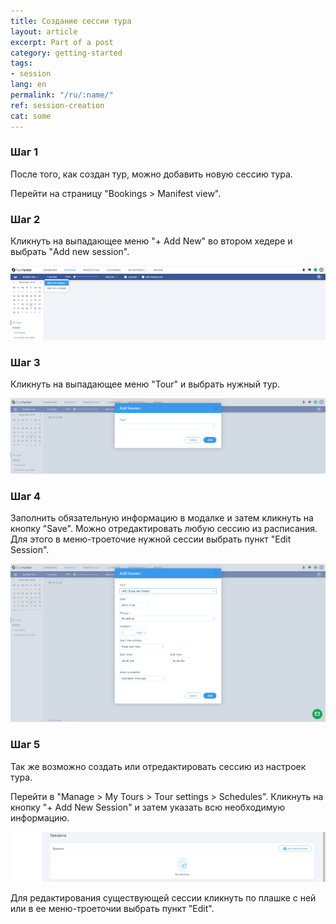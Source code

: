 ```yaml
---
title: Создание сессии тура
layout: article
excerpt: Part of a post
category: getting-started
tags:
- session
lang: en
permalink: "/ru/:name/"
ref: session-creation
cat: some
---
```


### **Шаг 1**

После того, как создан тур, можно добавить новую сессию тура. 

Перейти на страницу "Bookings > Manifest view".

### **Шаг 2**

Кликнуть на выпадающее меню "+ Add New" во втором хедере и выбрать "Add new session".

![Creating_a_tour_session1](/assets/images/creating_a_tour_session1.png)

### **Шаг 3**

Кликнуть на выпадающее меню "Tour" и выбрать нужный тур.

![Creating_a_tour_session2](/assets/images/creating_a_tour_session2.png)

### **Шаг 4**

Заполнить обязательную информацию в модалке и затем кликнуть на кнопку "Save". Можно отредактировать любую сессию из расписания. Для этого в меню-троеточие нужной сессии выбрать пункт "Edit Session".

![Creating_a_tour_session3](/assets/images/creating_a_tour_session3.png)

### **Шаг 5**

Так же возможно создать или отредактировать сессию из настроек тура.

Перейти в "Manage > My Tours > Tour settings > Schedules". Кликнуть на кнопку "+ Add New Session" и затем указать всю необходимую информацию. 

![Creating_a_tour_session4](/assets/images/creating_a_tour_session4.png)

Для редактирования существующей сессии кликнуть по плашке с ней или в ее меню-троеточии выбрать пункт "Edit".